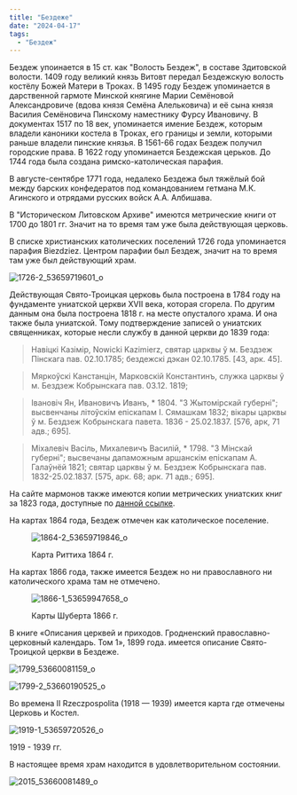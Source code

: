 ```yaml
---
title: "Бездеже"
date: "2024-04-17"
tags: 
  - "Бездеж"
---
```


Бездеж упоинается в 15 ст. как "Волость Бездеж", в составе Здитовской волости. 1409 году великий князь Витовт передал Бездежскую волость костёлу Божей Матери в Троках. В 1495 году Бездеж упоминается в дарственной гармоте Минской княгине Марии Семёновой Александровиче (вдова князя Семёна Алельковича) и её сына князя Василия Семёновича Пинскому наместнику Фурсу Ивановичу. В документах 1517 по 18 век, упоминается имение Бездеж, которым владели каноники костела в Троках, его границы и земли, которыми раньше владели пинские князья. В 1561-66 годах Бездеж получил городские права. В 1622 году упоминается Бездежская церьков. До 1744 года была создана римско-католическая парафия.

В августе-сентябре 1771 года, недалеко Бездежа был тяжёлый бой между барских конфедератов под командованием гетмана М.К. Агинского и отрядами русских войск А.А. Албишава.

В "Историческом Литовском Архиве" имеются метрические книги от 1700 до 1801 гг. Значит на то время там уже была действующая церковь.

В списке христианских католических поселений 1726 года упоминается парафия Biezdziez. Центром парафии был Бездеж, значит на то время там уже был действующий храм.

![1726-2_53659719601_o](https://github.com/escfrpls/drochiczynpoleski/assets/125834172/34aa9e8d-4bfa-4e78-aa5b-aafb2978f796)

Действующая Свято-Троицкая церковь была построена в 1784 году на фундаменте униатской церкви XVII века, которая сгорела. По другим данным она была построена 1818 г. на месте опусталого храма. И она также была униатской. Тому подтверждение записей о униатских священниках, которые несли службу в данной церкви до 1839 года:

> Навiцкi Казiмiр, Nowicki Kazimierz, святар царквы ў м. Бездзеж Пiнскага пав. 02.10.1785; бездежскi дэкан 02.10.1785. \[43, арк. 45\].

> Мяркоўскi Канстанцiн, Марковскiй Константинъ, служка царквы ў м. Бездзеж Кобрынскага пав. 03.12. 1819;

> Iвановiч Ян, Ивановичъ Иванъ, \* 1804. "З Жытомiрскай губернi"; высвенчаны лiтоўскiм епiскапам I. Сямашкам 1832; вiкары царквы ў м. Бездзеж Кобрынскага павета. 1836 - 25.02.1837. \[576, арк, 71 адв.; 695\].

> Мiхалевiч Васiль, Михалевичъ Василiй, \* 1798. "З Мiнскай губернi"; высвечаны дапаможным аршанскiм епiскапам А. Галаўнёй 1821; святар царквы ў м. Бездзеж Кобрынскага пав. 1832-25.02.1837. \[575, арк. 68; арк. 71 адв.; 695\].

На сайте мармонов также имеются копии метрических униатских книг за 1823 года, доступные по [данной ссылке](https://www.familysearch.org/search/catalog/1124098?availability=Family%20History%20Library).

На картах 1864 года, Бездеж отмечен как католическое поселение.

<figure>

![1864-2_53659719846_o](https://github.com/escfrpls/drochiczynpoleski/assets/125834172/f6b691a5-9b86-4afb-ac3c-f117c2cb9d58)

<figcaption>

Карта Риттиха 1864 г.

</figcaption>

</figure>

На картах 1866 года, также имеется Бездеж но ни православного ни католического храма там не отмечено.

<figure>

![1866-1_53659947658_o](https://github.com/escfrpls/drochiczynpoleski/assets/125834172/d139510c-9ef9-44e9-99d9-bc3796859194)

<figcaption>

Карты Шуберта 1866 г.

</figcaption>

</figure>

В книге «Описания церквей и приходов. Гродненский православно-церковный календарь. Том 1», 1899 года. имеется описание Свято-Троицкой церкви в Бездеже.

![1799_53660081159_o](https://github.com/escfrpls/drochiczynpoleski/assets/125834172/d27fd836-048c-4386-a800-1c9cd0f6292e)

![1799-2_53660190525_o](https://github.com/escfrpls/drochiczynpoleski/assets/125834172/854ed560-feca-49ee-90e6-0c5db4c1a4e8)

Во времена II Rzeczpospolita (1918 — 1939) имеется карта где отмечены Церковь и Костел.

![1919-1_53659720526_o](https://github.com/escfrpls/drochiczynpoleski/assets/125834172/b8c8d746-e183-40c0-9ef9-761302d0615a)

1919 - 1939 гг.

В настоящее время храм находится в удовлетворительном состоянии.

![2015_53660081489_o](https://github.com/escfrpls/drochiczynpoleski/assets/125834172/0dd4fe69-bdd3-4ee9-8d7c-6591d23faf44)
